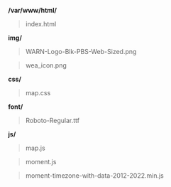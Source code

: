 
**/var/www/html/**

>index.html

**img/**

>WARN-Logo-Blk-PBS-Web-Sized.png

>wea_icon.png

**css/**

>map.css

**font/**
>Roboto-Regular.ttf

**js/**

>map.js

>moment.js

>moment-timezone-with-data-2012-2022.min.js
